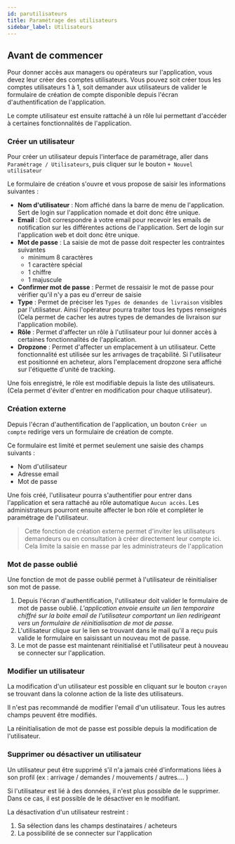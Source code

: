```yaml
---
id: parutilisateurs
title: Paramétrage des utilisateurs
sidebar_label: Utilisateurs
---
```


## Avant de commencer

Pour donner accès aux managers ou opérateurs sur l'application, vous devez leur créer des comptes utilisateurs. Vous pouvez soit créer tous les comptes utilisateurs 1 à 1, soit demander aux utilisateurs de valider le formulaire de création de compte disponible depuis l'écran d'authentification de l'application.

Le compte utilisateur est ensuite rattaché à un rôle lui permettant d'accéder à certaines fonctionnalités de l'application.

### Créer un utilisateur

Pour créer un utilisateur depuis l'interface de paramétrage, aller dans `Paramétrage / Utilisateurs`, puis cliquer sur le bouton `+ Nouvel utilisateur`

Le formulaire de création s'ouvre et vous propose de saisir les informations suivantes : 
- **Nom d'utilisateur** : Nom affiché dans la barre de menu de l'application. Sert de login sur l'application nomade et doit donc être unique.
- **Email** : Doit correspondre à votre email pour recevoir les emails de notification sur les différentes actions de l'application. Sert de login sur l'application web et doit donc être unique.
- **Mot de passe** : La saisie de mot de passe doit respecter les contraintes suivantes
    - minimum 8 caractères
    - 1 caractère spécial
    - 1 chiffre
    - 1 majuscule
- **Confirmer mot de passe** : Permet de ressaisir le mot de passe pour vérifier qu'il n'y a pas eu d'erreur de saisie
- **Type** : Permet de préciser les `Types de demandes de livraison` visibles par l'utilisateur. Ainsi l'opérateur pourra traiter tous les types renseignés (Cela permet de cacher les autres types de demandes de livraison sur l'application mobile).
- **Rôle** : Permet d'affecter un rôle à l'utilisateur pour lui donner accès à certaines fonctionnalités de l'application.
- **Dropzone** : Permet d'affecter un emplacement à un utilisateur. Cette fonctionnalité est utilisée sur les arrivages de traçabilité. Si l'utilisateur est positionné en acheteur, alors l'emplacement dropzone sera affiché sur l'étiquette d'unité de tracking.

Une fois enregistré, le rôle est modifiable depuis la liste des utilisateurs. (Cela permet d'éviter d'entrer en modification pour chaque utilisateur).

### Création externe

Depuis l'écran d'authentification de l'application, un bouton `Créer un compte` redirige vers un formulaire de création de compte.

Ce formulaire est limité et permet seulement une saisie des champs suivants : 
- Nom d'utilisateur
- Adresse email 
- Mot de passe

Une fois créé, l'utilisateur pourra s'authentifier pour entrer dans l'application et sera rattaché au rôle automatique `Aucun accès`. Les administrateurs pourront ensuite affecter le bon rôle et compléter le paramétrage de l'utilisateur.

>Cette fonction de création externe permet d'inviter les utilisateurs demandeurs ou en consultation à créer directement leur compte ici. Cela limite la saisie en masse par les administrateurs de l'application

### Mot de passe oublié

Une fonction de mot de passe oublié permet à l'utilisateur de réinitialiser son mot de passe. 
1. Depuis l'écran d'authentification, l'utilisateur doit valider le formulaire de mot de passe oublié. 
*L'application envoie ensuite un lien temporaire chiffré sur la boite email de l'utilisateur comportant un lien redirigeant vers un formulaire de réinitialisation de mot de passe.*
2. L'utilisateur clique sur le lien se trouvant dans le mail qu'il a reçu puis valide le formulaire en saisissant un nouveau mot de passe.
3. Le mot de passe est maintenant réinitialisé et l'utilisateur peut à nouveau se connecter sur l'application.

### Modifier un utilisateur

La modification d'un utilisateur est possible en cliquant sur le bouton `crayon` se trouvant dans la colonne action de la liste des utilisateurs.

Il n'est pas recommandé de modifier l'email d'un utilisateur. Tous les autres champs peuvent être modifiés.


La réinitialisation de mot de passe est possible depuis la modification de l'utilisateur.

### Supprimer ou désactiver un utilisateur

Un utilisateur peut être supprimé s'il n'a jamais créé d'informations liées à son profil (ex : arrivage / demandes / mouvements / autres.... )

Si l'utilisateur est lié à des données, il n'est plus possible de le supprimer. Dans ce cas, il est possible de le désactiver en le modifiant.

La désactivation d'un utilisateur restreint : 
1. Sa sélection dans les champs destinataires / acheteurs
2. La possibilité de se connecter sur l'application